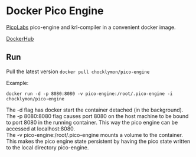 # Docker Pico Engine
[PicoLabs](http://picolabs.io/) pico-engine and krl-compiler in a convenient docker image.

[DockerHub](https://hub.docker.com/r/chocklymon/pico-engine/)

## Run

Pull the latest version `docker pull chocklymon/pico-engine`

Example:

```
docker run -d -p 8080:8080 -v pico-engine:/root/.pico-engine -i chocklymon/pico-engine
```

The -d flag has docker start the container detached (in the background).  
The -p 8080:8080 flag causes port 8080 on the host machine to be bound to port 8080 in the running container. This way the pico engine can be accessed at localhost:8080.  
The -v pico-engine:/root/.pico-engine mounts a volume to the container. This makes the pico engine state persistent by having the pico state written to the local directory pico-engine.  

